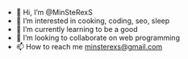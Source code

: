 - 👋 Hi, I’m @MinSteRexS
- 👀 I’m interested in cooking, coding, seo, sleep
- 🌱 I’m currently learning to be a good
- 💞️ I’m looking to collaborate on web programming
- 📫 How to reach me minsterexs@gmail.com

<!---
MinSteRexS/MinSteRexS is a ✨ special ✨ repository because its `README.md` (this file) appears on your GitHub profile.
You can click the Preview link to take a look at your changes.
--->
